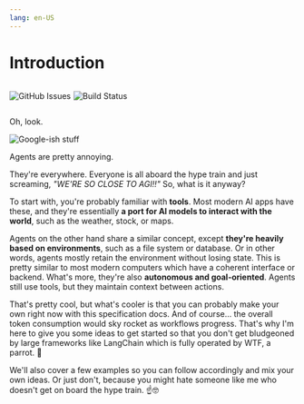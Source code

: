 ```yaml
---
lang: en-US
---
```


# Introduction

<div style="display: flex; flex-direction: row; gap: 5px;">

![GitHub Issues](https://img.shields.io/badge/issues-69_broken-yellow?style=flat)

![Build Status](https://img.shields.io/badge/build-canceled-red?style=flat)

</div>

Oh, look.

![Google-ish stuff](/ai-agents-search.png)

Agents are pretty annoying.

They're everywhere. Everyone is all aboard the hype train and just screaming, *"WE'RE SO CLOSE TO AGI!!"* So, what is it anyway?

To start with, you're probably familiar with **tools**. Most modern AI apps have these, and they're essentially **a port for AI models to interact with the world**, such as the weather, stock, or maps.

Agents on the other hand share a similar concept, except **they're heavily based on environments**, such as a file system or database. Or in other words, agents mostly retain the environment without losing state. This is pretty similar to most modern computers which have a coherent interface or backend. What's more, they're also **autonomous and goal-oriented**. Agents still use tools, but they maintain context between actions.

That's pretty cool, but what's cooler is that you can probably make your own right now with this specification docs. And of course... the overall token consumption would sky rocket as workflows progress. That's why I'm here to give you some ideas to get started so that you don't get bludgeoned by large frameworks like LangChain which is fully operated by WTF, a parrot. 🦜

We'll also cover a few examples so you can follow accordingly and mix your own ideas. Or just don't, because you might hate someone like me who doesn't get on board the hype train. ☝️🤓
